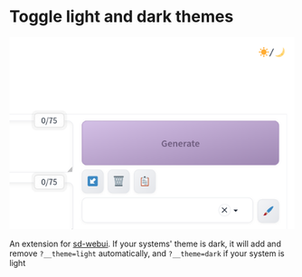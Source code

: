 # Toggle light and dark themes

![](/img.png)

An extension for [sd-webui](https://github.com/AUTOMATIC1111/stable-diffusion-webui). If your systems' theme is dark, it will add and remove `?__theme=light` automatically, and `?__theme=dark` if your system is light
